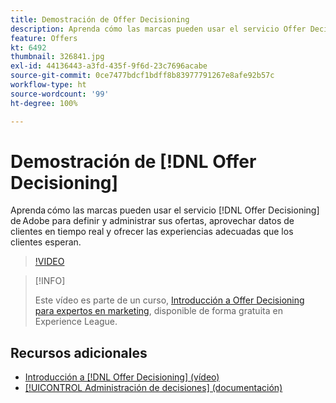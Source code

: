 ```yaml
---
title: Demostración de Offer Decisioning
description: Aprenda cómo las marcas pueden usar el servicio Offer Decisioning de Adobe para definir y administrar sus ofertas, aprovechar datos de clientes en tiempo real y ofrecer las experiencias adecuadas que los clientes esperan.
feature: Offers
kt: 6492
thumbnail: 326841.jpg
exl-id: 44136443-a3fd-435f-9f6d-23c7696acabe
source-git-commit: 0ce7477bdcf1bdff8b83977791267e8afe92b57c
workflow-type: ht
source-wordcount: '99'
ht-degree: 100%

---
```


# Demostración de [!DNL Offer Decisioning]

Aprenda cómo las marcas pueden usar el servicio [!DNL Offer Decisioning] de Adobe para definir y administrar sus ofertas, aprovechar datos de clientes en tiempo real y ofrecer las experiencias adecuadas que los clientes esperan.

>[!VIDEO](https://video.tv.adobe.com/v/326841?quality=12&learn=on)

>[!INFO]
>
> Este vídeo es parte de un curso, [Introducción a Offer Decisioning para expertos en marketing](https://experienceleague.adobe.com/?recommended=ExperiencePlatform-U-1-2020.1.offerdecisioning?lang=es), disponible de forma gratuita en Experience League.


## Recursos adicionales

* [Introducción a  [!DNL Offer Decisioning] (vídeo)](introduction-to-offer-decisioning.md)
* [[!UICONTROL Administración de decisiones] (documentación)](https://experienceleague.adobe.com/docs/journey-optimizer/using/offer-decisioniong/get-started/starting-offer-decisioning.html?lang=es)

